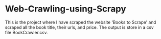 # Web-Crawling-using-Scrapy

This is the project where I have scraped the website 'Books to Scrape' and scraped all the book title, their urls, and price.
The output is store in a csv file BookCrawler.csv.
